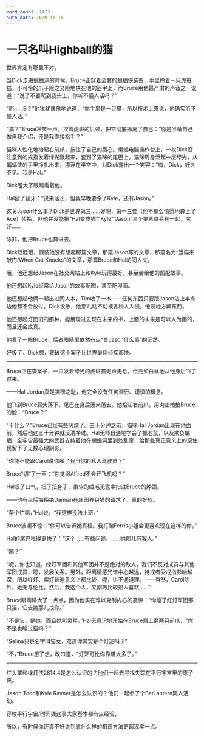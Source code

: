 ```yaml
---
word_count: 1473
auto_date: 2020-11-16
---
```


# 一只名叫Highball的猫

世界肯定有哪里不对。

当Dick走进蝙蝠洞的时候，Bruce正穿着全套的蝙蝠侠装备，手里拎着一只虎斑猫，小可怜的爪子险之又险地扶在他的盔甲上，而Bruce用他最严肃的声音之一说道：“说了不要爬到我头上，你听不懂人话吗？”

“呃……B？”他犹犹豫豫地说道，“你手里是一只猫，所以技术上来说，他确实听不懂人话。”

“猫？”Bruce冷笑一声，捏着虎斑的后颈，把它彻底拎离了自己：“你是准备自己做自我介绍，还是我直接松手？”

猫咪人性化地抬起右前爪，按住了自己的眉心。蝙蝠电脑操作台上，一枚Dick没注意到的戒指发着绿光飘起来，套到了猫咪的尾巴上。猫咪周身泛起一层绿光，从蝙蝠侠的手里挣扎出来，漂浮在半空中，对Dick露出一个笑容：“嗨，Dick，好久不见。我是Hal。”

Dick瞪大了眼睛看着他。

Hal龇了龇牙：“说来话长，但我早晚要杀了Kyle，还有Jason。”

这关Jason什么事？Dick是世界第三……好吧，第十三佳（他不那么情愿地算上了Ace）侦探，但他并没能把“Hal变成猫”“Kyle”“Jason”三个要素联系在一起，除非……

除非，他把Bruce也算进去。

Dick眨眨眼，假装他没有想起那篇文章，那篇Jason写的文章，那篇名为“当猫来敲门/When Cat Knocks”的文章，那篇Bruce和Hal的同人文。

哦，他还想起Jason在社交网站上和Kyle玩得最好，甚至会给他的图配故事。

他还想起Kyle经常给Jason的故事配图，甚至配漫画。

他还想起他俩一起出过同人本，Tim收了一本——任何东西只要跟Jason沾上半点边他都不会放过。Dick没敢，他那儿动不动被各种人入侵，他没地方藏东西。

他还想起灯团们的那种，能展现过去现在未来的书，上面的未来是可以人为画的，而且还会成真。

他看了一眼Bruce，后者眼睛里依然有点“关Jason什么事”的茫然。

好极了，Dick想，我破这个案子比世界最佳侦探都快。

------

Bruce正在查案子，一只发着绿光的虎斑猫无声无息，但亮如白昼地从他身后飞了过来。

——Hal Jordan真是猫咪之耻，他完全没有任何潜行、谨慎的概念。

他飞到Bruce肩头落下，尾巴在身后荡来荡去。他抬起右前爪，用肉垫拍拍Bruce的脸：“Bruce？”

“干什么？”Bruce已经有些厌烦了。三十分钟之前，猫咪Hal Jordan出现在他面前，然后他这三十分钟就没清净过。Hal无师自通地学会了抓老鼠，以及欺负蝙蝠，全宇宙最强大的武器支持着他在蝙蝠洞里到处乱窜，给那些真正意义上的原住民留下了无数心理阴影。

“你能不能跟Carol说你雇了我当你的私人驾驶员？”

Bruce“切”了一声：“你觉得Alfred不会开飞机吗？”

Hal叹了口气，扭了扭身子，柔软的绒毛无意中扫过Bruce的脖颈。

——他有点后悔拒绝Damian在庄园养只猫的请求了，真的好软。

“帮个忙嘛，”Hal说，“我这样没法上班。”

Bruce波澜不惊：“你可以告诉她真相。我打赌Ferris小姐会更喜欢现在这样的你。”

Hal的尾巴甩得更快了：“这个……有些问题。……她那儿有客人。”

“嗯？”

“呃，你也知道，绿灯军团和其他军团并不是绝对的敌人，我们不反对成员与其他军团成员，嗯，发展关系。另外，距离情感光谱中心越远，持戒者受戒指影响越深，所以红灯、紫灯普遍意义上都比较，呃，讲不通道理。——当然，Carol除外，她无与伦比。然后，我这个人，又刚巧比较招人喜欢……”

Bruce眼睛睁大了一点点，因为他实在难以克制内心的震惊：“你睡了红灯军团那只猫，它去她那儿找你。”

“不是它，是她。而且她叫灵星。”Hal无意识地开始在Bruce肩上磨两只前爪，“你不是也睡过猫吗？”

“Selina只是名字叫猫女，难道你其实是个灯笼吗？”

“不，”Bruce想了想，改口道，“灯笼可比你靠谱太多了。”

------

红头罩和绿灯侠2814.4是怎么认识的？他们一起去寻找失踪在平行宇宙里的原子侠。

Jason Todd和Kyle Rayner是怎么认识的？他们一起参了个BatLantern同人活动。

穿梭平行宇宙/时间线这事大家基本都有点经验，

所以，有时候你还真不好说到底什么样的相识方法更超现实一点。
